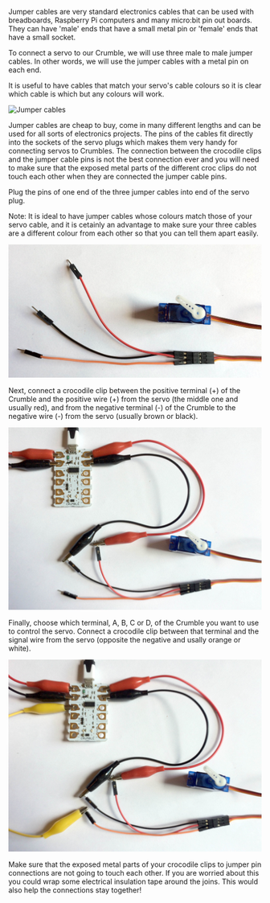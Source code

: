 Jumper cables are very standard electronics cables that can be used with breadboards, Raspberry Pi computers and many micro:bit pin out boards. They can have 'male' ends that have a small metal pin or 'female' ends that have a small socket. 

To connect a servo to our Crumble, we will use three male to male jumper cables. In other words, we will use the jumper cables with a metal pin on each end.

It is useful to have cables that match your servo's cable colours so it is clear which cable is which but any colours will work.

![Jumper cables](images/jumpers.png)

Jumper cables are cheap to buy, come in many different lengths and can be used for all sorts of electronics projects. The pins of the cables fit directly into the sockets of the servo plugs which makes them very handy for connecting servos to Crumbles. The connection between the crocodile clips and the jumper cable pins is not the best connection ever and you will need to make sure that the exposed metal parts of the different croc clips do not touch each other when they are connected the jumper cable pins.

Plug the pins of one end of the three jumper cables into end of the servo plug. 

Note: It is ideal to have jumper cables whose colours match those of your servo cable, and it is cetainly an advantage to make sure your three cables are a different colour from each other so that you can tell them apart easily.

![Jumper cables attached to a servo](images/jumpers_to_servo.png)

Next, connect a crocodile clip between the positive terminal (+) of the Crumble and the positive wire (+) from the servo (the middle one and usually red), and from the negative terminal (-) of the Crumble to the negative wire (-) from the servo (usually brown or black).

![Jumper cables to croc clips to Crumble power](images/jumpers_to_crumble_power.png)

Finally, choose which terminal, A, B, C or D, of the Crumble you want to use to control the servo. Connect a crocodile clip between that terminal and the signal wire from the servo (opposite the negative and usally orange or white).

![Jumper cables to croc clips to Crumble signal](images/jumpers_to_crumble_signal.png)

Make sure that the exposed metal parts of your crocodile clips to jumper pin connections are not going to touch each other. If you are worried about this you could wrap some electrical insulation tape around the joins. This would also help the connections stay together!